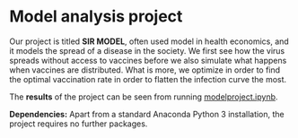# Model analysis project

Our project is titled **SIR MODEL**, often used model in health economics, and it models the spread of a disease in the society. We first see how the virus spreads without access to vaccines before we also simulate what happens when vaccines are distributed. What is more, we optimize in order to find the optimal vaccination rate in order to flatten the infection curve the most. 

The **results** of the project can be seen from running [modelproject.ipynb](modelproject.ipynb).

**Dependencies:** Apart from a standard Anaconda Python 3 installation, the project requires no further packages.
